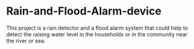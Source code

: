 # Rain-and-Flood-Alarm-device
This project is a rain detector and a flood alarm system that could help to detect the raising water level in the households or in the community near the river or sea. 
